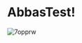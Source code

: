 # AbbasTest!

![7opprw](https://github.com/AbbasBanisaeedDev/AbbasTest/assets/98229442/9a41fc38-5007-4190-aaaf-d992732743f1)
